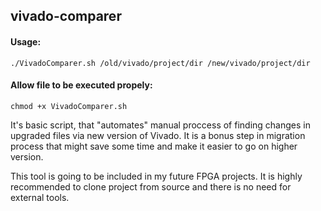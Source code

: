 <h2>vivado-comparer</h2>

<h4>Usage:</h4>
<pre><code>./VivadoComparer.sh /old/vivado/project/dir /new/vivado/project/dir</code></pre>

<h4>Allow file to be executed propely:</h4>
<pre><code>chmod +x VivadoComparer.sh</code></pre>

<p>It's basic script, that "automates" manual proccess of finding changes in upgraded files via new version of Vivado. It is a bonus step in migration process that might save some time and make it easier to go on higher version.<p>

<p>This tool is going to be included in my future FPGA projects. It is highly recommended to clone project from source and there is no need for external tools.</p>
